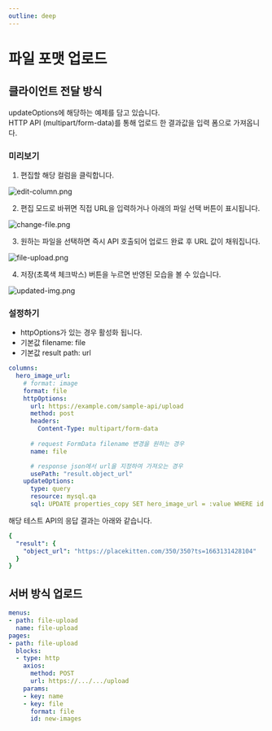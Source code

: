 ```yaml
---
outline: deep
---
```


# 파일 포맷 업로드

## 클라이언트 전달 방식

updateOptions에 해당하는 예제를 담고 있습니다.  
HTTP API (multipart/form-data)를 통해 업로드 한 결과값을 입력 폼으로 가져옵니다.

### 미리보기

1. 편집할 해당 컬럼을 클릭합니다.

![](https://imagedelivery.net/MHVC-FGTDyxApYeHyF29Tw/de0cb341-8ce2-4657-6fab-6a3997289000/docs "edit-column.png")

2. 편집 모드로 바뀌면 직접 URL을 입력하거나 아래의 파일 선택 버튼이 표시됩니다.

![](https://imagedelivery.net/MHVC-FGTDyxApYeHyF29Tw/741cbb97-d2a5-4821-6003-c282f611ef00/docs "change-file.png")

3. 원하는 파일을 선택하면 즉시 API 호출되어 업로드 완료 후 URL 값이 채워집니다.

![](https://imagedelivery.net/MHVC-FGTDyxApYeHyF29Tw/de882cc9-da54-4f7a-9235-c99ad2057100/docs "file-upload.png")

4. 저장(초록색 체크박스) 버튼을 누르면 반영된 모습을 볼 수 있습니다.

![](https://imagedelivery.net/MHVC-FGTDyxApYeHyF29Tw/1acbdcb6-dc8d-484d-8bb1-e189fa9d6900/docs "updated-img.png")

### 설정하기

- httpOptions가 있는 경우 활성화 됩니다.
- 기본값 filename: file
- 기본값 result path: url

```yaml
columns:
  hero_image_url:
    # format: image
    format: file
    httpOptions:
      url: https://example.com/sample-api/upload
      method: post
      headers:
        Content-Type: multipart/form-data
      
      # request FormData filename 변경을 원하는 경우
      name: file

      # response json에서 url을 지정하여 가져오는 경우
      usePath: "result.object_url"
    updateOptions:
      type: query
      resource: mysql.qa
      sql: UPDATE properties_copy SET hero_image_url = :value WHERE id = :id
```

해당 테스트 API의 응답 결과는 아래와 같습니다.

```yaml
{
  "result": {
    "object_url": "https://placekitten.com/350/350?ts=1663131428104"
  }
}
```

## 서버 방식 업로드

```yaml
menus:
- path: file-upload
  name: file-upload
pages:
- path: file-upload
  blocks:
  - type: http
    axios:
      method: POST
      url: https://.../.../upload
    params:
    - key: name
    - key: file
      format: file
      id: new-images
```